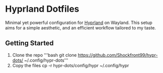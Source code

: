 # Hyprland Dotfiles

Minimal yet powerful configuration for [Hyprland](https://github.com/hyprwm/Hyprland) on Wayland. This setup aims for a simple aesthetic, and an efficient workflow tailored to my taste.

## Getting Started

1. Clone the repo
'''bash
git clone https://github.com/Shockfront99/hypr-dots/ ~/.config/hypr-dots'''
2. Copy the files
   cp -r hypr-dots/config/hypr ~/.config/hypr
